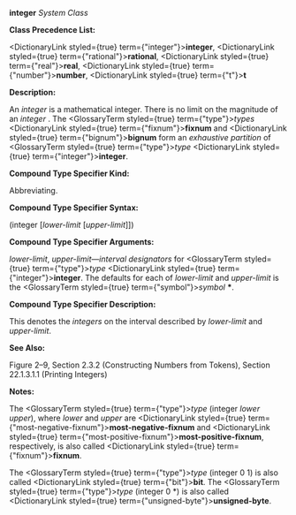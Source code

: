 **integer** *System Class* 



**Class Precedence List:** 



<DictionaryLink styled={true} term={"integer"}><b>integer</b></DictionaryLink>, <DictionaryLink styled={true} term={"rational"}><b>rational</b></DictionaryLink>, <DictionaryLink styled={true} term={"real"}><b>real</b></DictionaryLink>, <DictionaryLink styled={true} term={"number"}><b>number</b></DictionaryLink>, <DictionaryLink styled={true} term={"t"}><b>t</b></DictionaryLink> 



**Description:** 



An *integer* is a mathematical integer. There is no limit on the magnitude of an *integer* . The <GlossaryTerm styled={true} term={"type"}><i>types</i></GlossaryTerm> <DictionaryLink styled={true} term={"fixnum"}><b>fixnum</b></DictionaryLink> and <DictionaryLink styled={true} term={"bignum"}><b>bignum</b></DictionaryLink> form an *exhaustive partition* of <GlossaryTerm styled={true} term={"type"}><i>type</i></GlossaryTerm> <DictionaryLink styled={true} term={"integer"}><b>integer</b></DictionaryLink>. 



**Compound Type Specifier Kind:** 



Abbreviating. 



**Compound Type Specifier Syntax:** 



(integer [*lower-limit* [*upper-limit*]]) 



**Compound Type Specifier Arguments:** 



*lower-limit*, *upper-limit*—*interval designators* for <GlossaryTerm styled={true} term={"type"}><i>type</i></GlossaryTerm> <DictionaryLink styled={true} term={"integer"}><b>integer</b></DictionaryLink>. The defaults for each of *lower-limit* and *upper-limit* is the <GlossaryTerm styled={true} term={"symbol"}><i>symbol</i></GlossaryTerm> **\***. 



**Compound Type Specifier Description:** 



This denotes the *integers* on the interval described by *lower-limit* and *upper-limit*. 



**See Also:** 



Figure 2–9, Section 2.3.2 (Constructing Numbers from Tokens), Section 22.1.3.1.1 (Printing Integers) 



**Notes:** 



The <GlossaryTerm styled={true} term={"type"}><i>type</i></GlossaryTerm> (integer *lower upper*), where *lower* and *upper* are <DictionaryLink styled={true} term={"most-negative-fixnum"}><b>most-negative-fixnum</b></DictionaryLink> and <DictionaryLink styled={true} term={"most-positive-fixnum"}><b>most-positive-fixnum</b></DictionaryLink>, respectively, is also called <DictionaryLink styled={true} term={"fixnum"}><b>fixnum</b></DictionaryLink>. 



The <GlossaryTerm styled={true} term={"type"}><i>type</i></GlossaryTerm> (integer 0 1) is also called <DictionaryLink styled={true} term={"bit"}><b>bit</b></DictionaryLink>. The <GlossaryTerm styled={true} term={"type"}><i>type</i></GlossaryTerm> (integer 0 \*) is also called <DictionaryLink styled={true} term={"unsigned-byte"}><b>unsigned-byte</b></DictionaryLink>. 